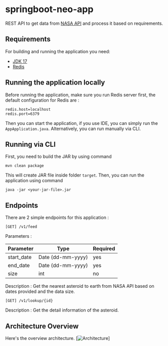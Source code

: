 # springboot-neo-app

REST API to get data from [NASA API](https://api.nasa.gov/) and process it based on requirements.

## Requirements

For building and running the application you need:

- [JDK 17](https://jdk.java.net/17/)
- [Redis](https://redis.io/docs/install/install-stack/)

## Running the application locally

Before running the application, make sure you run Redis server first, the default configuration for Redis are :
```
redis.host=localhost
redis.port=6379
```

Then you can start the application, if you use IDE, you can simply run the `AppApplication.java`.
Alternatively, you can run manually via CLI.

## Running via CLI
First, you need to build the JAR by using command 
```shell
mvn clean package
```
This will create JAR file inside folder `target`. Then, you can run the application using command 
```shell
java -jar <your-jar-file>.jar
```

## Endpoints
There are 2 simple endpoints for this application :
```
[GET] /v1/feed
```
Parameters :

| Parameter  | Type              | Required |
|------------|-------------------|----------|
| start_date | Date (dd-mm-yyyy) | yes      |
| end_date   | Date (dd-mm-yyyy) | yes      |
| size       | int               | no       |

Description :
Get the nearest asteroid to earth from NASA API based on dates provided and the data size.

```
[GET] /v1/lookup/{id}
```

Description :
Get the detail information of the asteroid.

## Architecture Overview
Here's the overview architecture.
[![Architecture](https://ibb.co/9HkMk7X)]